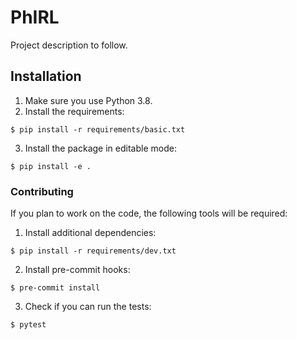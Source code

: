 # PhIRL

Project description to follow.

## Installation
1. Make sure you use Python 3.8.
2. Install the requirements:
```
$ pip install -r requirements/basic.txt
```
3. Install the package in editable mode:
```
$ pip install -e .
```

### Contributing
If you plan to work on the code, the following tools will be required:
1. Install additional dependencies:
```
$ pip install -r requirements/dev.txt
```
2. Install pre-commit hooks:
```
$ pre-commit install
```
3. Check if you can run the tests:
```
$ pytest
```


